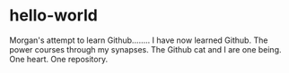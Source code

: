 # hello-world
Morgan's attempt to learn Github........ I have now learned Github. The power courses through my synapses. The Github cat and I are one being. One heart. One repository.
